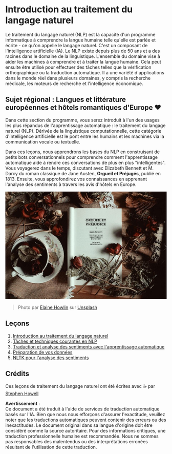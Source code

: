 # Introduction au traitement du langage naturel

Le traitement du langage naturel (NLP) est la capacité d'un programme informatique à comprendre la langue humaine telle qu'elle est parlée et écrite - ce qu'on appelle le langage naturel. C'est un composant de l'intelligence artificielle (IA). Le NLP existe depuis plus de 50 ans et a des racines dans le domaine de la linguistique. L'ensemble du domaine vise à aider les machines à comprendre et à traiter la langue humaine. Cela peut ensuite être utilisé pour effectuer des tâches telles que la vérification orthographique ou la traduction automatique. Il a une variété d'applications dans le monde réel dans plusieurs domaines, y compris la recherche médicale, les moteurs de recherche et l'intelligence économique.

## Sujet régional : Langues et littérature européennes et hôtels romantiques d'Europe ❤️

Dans cette section du programme, vous serez introduit à l'un des usages les plus répandus de l'apprentissage automatique : le traitement du langage naturel (NLP). Dérivée de la linguistique computationnelle, cette catégorie d'intelligence artificielle est le pont entre les humains et les machines via la communication vocale ou textuelle.

Dans ces leçons, nous apprendrons les bases du NLP en construisant de petits bots conversationnels pour comprendre comment l'apprentissage automatique aide à rendre ces conversations de plus en plus "intelligentes". Vous voyagerez dans le temps, discutant avec Elizabeth Bennett et M. Darcy du roman classique de Jane Austen, **Orgueil et Préjugés**, publié en 1813. Ensuite, vous approfondirez vos connaissances en apprenant l'analyse des sentiments à travers les avis d'hôtels en Europe.

![Livre Orgueil et Préjugés et thé](../../../translated_images/p&p.279f1c49ecd889419e4ce6206525e9aa30d32a976955cd24daa636c361c6391f.fr.jpg)
> Photo par <a href="https://unsplash.com/@elaineh?utm_source=unsplash&utm_medium=referral&utm_content=creditCopyText">Elaine Howlin</a> sur <a href="https://unsplash.com/s/photos/pride-and-prejudice?utm_source=unsplash&utm_medium=referral&utm_content=creditCopyText">Unsplash</a>
  
## Leçons

1. [Introduction au traitement du langage naturel](1-Introduction-to-NLP/README.md)
2. [Tâches et techniques courantes en NLP](2-Tasks/README.md)
3. [Traduction et analyse des sentiments avec l'apprentissage automatique](3-Translation-Sentiment/README.md)
4. [Préparation de vos données](4-Hotel-Reviews-1/README.md)
5. [NLTK pour l'analyse des sentiments](5-Hotel-Reviews-2/README.md)

## Crédits 

Ces leçons de traitement du langage naturel ont été écrites avec ☕ par [Stephen Howell](https://twitter.com/Howell_MSFT)

**Avertissement** :  
Ce document a été traduit à l'aide de services de traduction automatique basés sur l'IA. Bien que nous nous efforçons d'assurer l'exactitude, veuillez noter que les traductions automatiques peuvent contenir des erreurs ou des inexactitudes. Le document original dans sa langue d'origine doit être considéré comme la source autoritaire. Pour des informations critiques, une traduction professionnelle humaine est recommandée. Nous ne sommes pas responsables des malentendus ou des interprétations erronées résultant de l'utilisation de cette traduction.